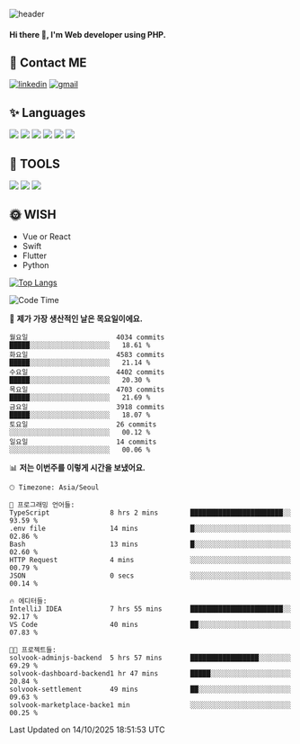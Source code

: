 ![header](https://capsule-render.vercel.app/api?type=waving&color=auto&height=300&section=header&text=Elin&fontSize=90&animation=twinkling)

#### Hi there 👋, I'm <b>Web developer</b> using PHP. ####

<!--
- 🔭 I’m currently working on Uniwill
- 🌱 I’m currently learning Vue or React or Python.
-->

<!---#### I am PHP developer --->

## 💌 Contact ME ###
[<img src='https://img.shields.io/badge/-EunjiKo-%230A66C2?style=flat-square&logo=LinkedIn&logoColor=white' alt='linkedin'>](https://www.linkedin.com/in/https://www.linkedin.com/in/eunji-ko-00a907164//)  [<img src='https://img.shields.io/badge/-einee214%40gmail.com-%23EA4335?style=flat-square&logo=Gmail&logoColor=white' alt='gmail'>](einee214@gmail.com)  


## ✨ Languages
<img src='https://img.shields.io/badge/-PHP-%23777BB4?style=for-the-badge&logo=PHP&logoColor=white'> <img src='https://img.shields.io/badge/-Laravel-%23FF2D20?style=for-the-badge&logo=Laravel&logoColor=white'> <img src='https://img.shields.io/badge/Jquery-%230769AD?style=for-the-badge&logo=Jquery&logoColor=white'> <img src='https://img.shields.io/badge/CSS3-%231572B6?style=for-the-badge&logo=CSS3&logoColor=white'> <img src='https://img.shields.io/badge/Bootstrap-%237952B3?style=for-the-badge&logo=Bootstrap&logoColor=white' > <img src='https://img.shields.io/badge/MySQL-%234479A1?style=for-the-badge&logo=MySQL&logoColor=white' >

## 🌷 TOOLS
<img src='https://img.shields.io/badge/PHPSTORM-%23000000?style=for-the-badge&logo=PhpStorm&logoColor=white' > <img src='https://img.shields.io/badge/GitLab-%23FCA121?style=for-the-badge&logo=GitLab&logoColor=white' > <img src='https://img.shields.io/badge/GitHub-%23181717?style=for-the-badge&logo=GitHub&logoColor=white'>


## 🌞 WISH
- Vue or React
- Swift
- Flutter
- Python


[![Top Langs](https://github-readme-stats.vercel.app/api/top-langs/?username=ein214&layout=compact)](https://github.com/anuraghazra/github-readme-stats)

<!--START_SECTION:waka-->
![Code Time](http://img.shields.io/badge/Code%20Time-4%2C515%20hrs%206%20mins-blue)

📅 **제가 가장 생산적인 날은 목요일이에요.** 

```text
월요일                      4034 commits        █████░░░░░░░░░░░░░░░░░░░░   18.61 % 
화요일                      4583 commits        █████░░░░░░░░░░░░░░░░░░░░   21.14 % 
수요일                      4402 commits        █████░░░░░░░░░░░░░░░░░░░░   20.30 % 
목요일                      4703 commits        █████░░░░░░░░░░░░░░░░░░░░   21.69 % 
금요일                      3918 commits        █████░░░░░░░░░░░░░░░░░░░░   18.07 % 
토요일                      26 commits          ░░░░░░░░░░░░░░░░░░░░░░░░░   00.12 % 
일요일                      14 commits          ░░░░░░░░░░░░░░░░░░░░░░░░░   00.06 % 
```


📊 **저는 이번주를 이렇게 시간을 보냈어요.** 

```text
🕑︎ Timezone: Asia/Seoul

💬 프로그래밍 언어들: 
TypeScript               8 hrs 2 mins        ███████████████████████░░   93.59 % 
.env file                14 mins             █░░░░░░░░░░░░░░░░░░░░░░░░   02.86 % 
Bash                     13 mins             █░░░░░░░░░░░░░░░░░░░░░░░░   02.60 % 
HTTP Request             4 mins              ░░░░░░░░░░░░░░░░░░░░░░░░░   00.79 % 
JSON                     0 secs              ░░░░░░░░░░░░░░░░░░░░░░░░░   00.14 % 

🔥 에디터들: 
IntelliJ IDEA            7 hrs 55 mins       ███████████████████████░░   92.17 % 
VS Code                  40 mins             ██░░░░░░░░░░░░░░░░░░░░░░░   07.83 % 

🐱‍💻 프로젝트들: 
solvook-adminjs-backend  5 hrs 57 mins       █████████████████░░░░░░░░   69.29 % 
solvook-dashboard-backend1 hr 47 mins        █████░░░░░░░░░░░░░░░░░░░░   20.84 % 
solvook-settlement       49 mins             ██░░░░░░░░░░░░░░░░░░░░░░░   09.63 % 
solvook-marketplace-backe1 min               ░░░░░░░░░░░░░░░░░░░░░░░░░   00.25 % 
```


 Last Updated on 14/10/2025 18:51:53 UTC
<!--END_SECTION:waka-->

<!---![GitHub stats](https://github-readme-stats.vercel.app/api?username=ein214&show_icons=true&theme=dracula)  --->




